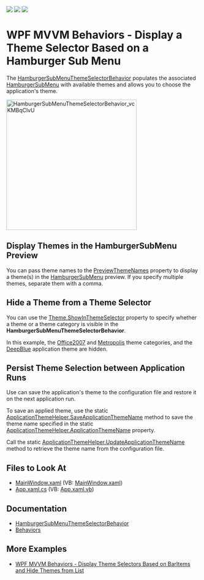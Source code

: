 <!-- default badges list -->
![](https://img.shields.io/endpoint?url=https://codecentral.devexpress.com/api/v1/VersionRange/397263845/19.2.12%2B)
[![](https://img.shields.io/badge/Open_in_DevExpress_Support_Center-FF7200?style=flat-square&logo=DevExpress&logoColor=white)](https://supportcenter.devexpress.com/ticket/details/T1022677)
[![](https://img.shields.io/badge/📖_How_to_use_DevExpress_Examples-e9f6fc?style=flat-square)](https://docs.devexpress.com/GeneralInformation/403183)
<!-- default badges end -->
# WPF MVVM Behaviors - Display a Theme Selector Based on a Hamburger Sub Menu

The [HamburgerSubMenuThemeSelectorBehavior](https://docs.devexpress.com/WPF/DevExpress.Xpf.WindowsUI.HamburgerSubMenuThemeSelectorBehavior) populates the associated [HamburgerSubMenu](https://docs.devexpress.com/WPF/DevExpress.Xpf.WindowsUI.HamburgerSubMenu) with available themes and allows you to choose the application's theme.

<img width="340" alt="HamburgerSubMenuThemeSelectorBehavior_vcKMBqClvU" src="https://user-images.githubusercontent.com/12169834/129886342-4fdc7873-323f-4f21-b260-fa98012c627a.png">


## Display Themes in the HamburgerSubMenu Preview

You can pass theme names to the [PreviewThemeNames](https://docs.devexpress.com/WPF/DevExpress.Xpf.WindowsUI.HamburgerSubMenuThemeSelectorBehavior.PreviewThemeNames) property to display a theme(s) in the [HamburgerSubMenu](https://docs.devexpress.com/WPF/DevExpress.Xpf.WindowsUI.HamburgerSubMenu) preview. If you specify multiple themes, separate them with a comma.

## Hide a Theme from a Theme Selector

You can use the [Theme.ShowInThemeSelector](https://docs.devexpress.com/WPF/DevExpress.Xpf.Core.Theme.ShowInThemeSelector) property to specify whether a theme or a theme category is visible in the **HamburgerSubMenuThemeSelectorBehavior**. 

In this example, the [Office2007](https://docs.devexpress.com/WPF/7407#office-2007-themes) and [Metropolis](https://docs.devexpress.com/WPF/7407#metropolis-themes) theme categories, and the [DeepBlue](https://docs.devexpress.com/WPF/7407#other-themes) application theme are hidden.

## Persist Theme Selection between Application Runs

Use can save the application's theme to the configuration file and restore it on the next application run.

To save an applied theme, use the static [ApplicationThemeHelper.SaveApplicationThemeName](https://docs.devexpress.com/WPF/DevExpress.Xpf.Core.ApplicationThemeHelper.SaveApplicationThemeName) method to save the theme name specified in the static [ApplicationThemeHelper.ApplicationThemeName](https://docs.devexpress.com/WPF/DevExpress.Xpf.Core.ApplicationThemeHelper.ApplicationThemeName) property.

Call the static [ApplicationThemeHelper.UpdateApplicationThemeName](https://docs.devexpress.com/WPF/DevExpress.Xpf.Core.ApplicationThemeHelper.UpdateApplicationThemeName) method to retrieve the theme name from the configuration file.

<!-- default file list -->
## Files to Look At

- [MainWindow.xaml](./CS/HamburgerSubMenuThemeSelectorBehavior/MainWindow.xaml) (VB: [MainWindow.xaml](./VB/HamburgerSubMenuThemeSelectorBehavior/MainWindow.xaml))
- [App.xaml.cs](./CS/HamburgerSubMenuThemeSelectorBehavior/App.xaml.cs) (VB: [App.xaml.vb](./VB/HamburgerSubMenuThemeSelectorBehavior/App.xaml.vb))
<!-- default file list end -->

## Documentation

- [HamburgerSubMenuThemeSelectorBehavior](https://docs.devexpress.com/WPF/DevExpress.Xpf.WindowsUI.HamburgerSubMenuThemeSelectorBehavior)
- [Behaviors](https://docs.devexpress.com/WPF/17442/mvvm-framework/behaviors)

## More Examples
- [WPF MVVM Behaviors - Display Theme Selectors Based on BarItems and Hide Themes from List](https://github.com/DevExpress-Examples/wpf-mvvm-behaviors-barItems-based-theme-selectors)
